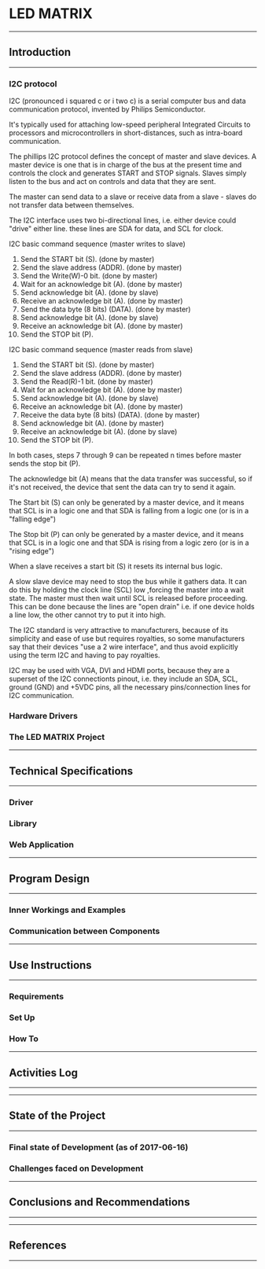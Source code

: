 # LED MATRIX

- - - - - -
## Introduction
- - - - - -

### I2C protocol

I2C (pronounced i squared c or i two c) is a serial computer bus
and data communication protocol, invented by Philips Semiconductor.

It's typically used for attaching low-speed peripheral Integrated Circuits
to processors and microcontrollers in short-distances, such as intra-board communication.

The phillips I2C protocol defines the concept of master and slave devices.
A master device is one that is in charge of the bus at the present time
and controls the clock and generates START and STOP signals.
Slaves simply listen to the bus and act on controls and data that they are sent.

The master can send data to a slave or receive data from a slave - slaves
do not transfer data between themselves.

The I2C interface uses two bi-directional lines, i.e. either device could "drive" either line.
these lines are SDA for data, and SCL for clock.


I2C basic command sequence (master writes to slave)

01. Send the START bit (S). (done by master)
02. Send the slave address (ADDR). (done by master)
03. Send the Write(W)-0 bit. (done by master)
04. Wait for an acknowledge bit (A). (done by master)
05. Send acknowledge bit (A). (done by slave)
06. Receive an acknowledge bit (A). (done by master)
07. Send the data byte (8 bits) (DATA). (done by master)
08. Send acknowledge bit (A). (done by slave)
09. Receive an acknowledge bit (A). (done by master)
10. Send the STOP bit (P).

I2C basic command sequence (master reads from slave)

01. Send the START bit (S). (done by master)
02. Send the slave address (ADDR). (done by master)
03. Send the Read(R)-1 bit. (done by master)
04. Wait for an acknowledge bit (A). (done by master)
05. Send acknowledge bit (A). (done by slave)
06. Receive an acknowledge bit (A). (done by master)
07. Receive the data byte (8 bits) (DATA). (done by master)
08. Send acknowledge bit (A). (done by master)
09. Receive an acknowledge bit (A). (done by slave)
10. Send the STOP bit (P).

In both cases, steps 7 through 9 can be repeated n times before master sends the stop bit (P).

The acknowledge bit (A) means that the data transfer was successful, so if it's not received,
the device that sent the data can try to send it again.

The Start bit (S) can only be generated by a master device, and it means that SCL is in a logic one
and that SDA is falling from a logic one (or is in a "falling edge")

The Stop bit (P) can only be generated by a master device, and it means that SCL is in a logic one
and that SDA is rising from a logic zero (or is in a "rising edge")

When a slave receives a start bit (S) it resets its internal bus logic.

A slow slave device may need to stop the bus while it gathers data.
It can do this by holding the clock line (SCL) low ,forcing
the master into a wait state. The master must then wait until SCL is released
before proceeding. This can be done because the lines are "open drain"
i.e. if one device holds a line low, the other cannot try to put it into high.

The I2C standard is very attractive to manufacturers, because of its simplicity and ease of use
but requires royalties, so some
manufacturers say that their devices "use a 2 wire interface", and thus avoid
explicitly using the term I2C and having to pay royalties.

I2C may be used with VGA, DVI and HDMI ports, because they are a superset of the I2C
connectionts pinout, i.e. they include an SDA, SCL, ground (GND) and +5VDC pins, all
the necessary pins/connection lines for I2C communication.


### Hardware Drivers



### The LED MATRIX Project



- - - - - -
## Technical Specifications
- - - - - -

### Driver



### Library



### Web Application



- - - - - -
## Program Design
- - - - - -

### Inner Workings and Examples



### Communication between Components



- - - - - -
## Use Instructions
- - - - - -

### Requirements



### Set Up



### How To



- - - - - -
## Activities Log
- - - - - -



- - - - - -
## State of the Project
- - - - - -

### Final state of Development (as of 2017-06-16)



### Challenges faced on Development



- - - - - -
## Conclusions and Recommendations
- - - - - -



- - - - - -
## References
- - - - - -
